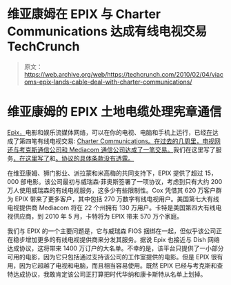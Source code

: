 # 维亚康姆在 EPIX 与 Charter Communications 达成有线电视交易 TechCrunch

> 原文：<https://web.archive.org/web/https://techcrunch.com/2010/02/04/viacoms-epix-lands-cable-deal-with-charter-communications/>

# 维亚康姆的 EPIX 土地电缆处理宪章通信

[Epix，](https://web.archive.org/web/20221006021529/http://www.epixhd.com/)电影和娱乐流媒体网络，可以在你的电视、电脑和手机上运行，已经[在](https://web.archive.org/web/20221006021529/http://www.businesswire.com/portal/site/home/permalink/?ndmViewId=news_view&newsId=20100204005828&newsLang=en)达成了第四笔有线电视交易: [Charter Communications。在过去的几周里，电视网还与考克斯通信公司和 Mediacom 通信公司达成了一笔交易。](https://web.archive.org/web/20221006021529/http://www.charter.com/Visitors/Home.aspx)我们在这里写了服务[，在这里写了](https://web.archive.org/web/20221006021529/http://www.beta.techcrunch.com/2009/09/21/hollywood-we-have-plenty-of-half-services-its-time-for-a-whole-one/)和[。协议的具体条款没有透露。](https://web.archive.org/web/20221006021529/http://www.beta.techcrunch.com/2009/10/29/epix-officially-launches-movie-streaming-network/)

在维亚康姆、狮门影业、派拉蒙和米高梅的共同支持下，EPIX 提供了超过 15，000 部电影。该公司最初与威瑞森·菲奥斯签署了一项协议，考虑到只有大约 200 万人使用威瑞森的有线电视服务，这多少有些限制性。Cox 凭借其 620 万客户群为 EPIX 带来了更多客户，其中包括 270 万数字有线电视用户。美国第七大有线电视提供商 Mediacom 将在 22 个州拥有 130 万用户。卡特是美国第四大有线电视供应商，到 2010 年 5 月，卡特将为 EPIX 带来 570 万个家庭。

我们与 EPIX 的一个主要问题是，它与威瑞森 FIOS 捆绑在一起，但似乎该公司正在稳步增加更多的有线电视提供商来分发其服务。据说 Epix 也接近与 Dish 网络达成协议，这将带来 1400 万订户的大名单。不幸的是，该平台只提供了一小部分可用的电影，因为它只包括通过支持该公司的工作室提供的电影。但是 EPIX 很有用，因为它超越了电视和电脑，而且相当容易使用。既然 EPIX 已经与考克斯和查特达成协议，我敢肯定该公司正打算把时代华纳和康卡斯特从名单上划掉。